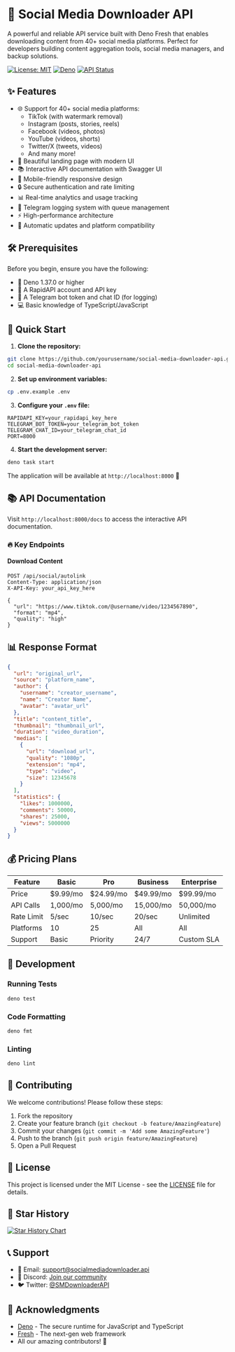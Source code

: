 # 🚀 Social Media Downloader API

A powerful and reliable API service built with Deno Fresh that enables downloading content from 40+ social media platforms. Perfect for developers building content aggregation tools, social media managers, and backup solutions.

[![License: MIT](https://img.shields.io/badge/License-MIT-yellow.svg)](https://opensource.org/licenses/MIT)
[![Deno](https://img.shields.io/badge/deno-1.37+-blue.svg)](https://deno.land)
[![API Status](https://img.shields.io/badge/API-Live-green.svg)](https://status.socialmediadownloader.api)

## ✨ Features

- 🌐 Support for 40+ social media platforms:
  - TikTok (with watermark removal)
  - Instagram (posts, stories, reels)
  - Facebook (videos, photos)
  - YouTube (videos, shorts)
  - Twitter/X (tweets, videos)
  - And many more!
- 🎨 Beautiful landing page with modern UI
- 📚 Interactive API documentation with Swagger UI
- 📱 Mobile-friendly responsive design
- 🔒 Secure authentication and rate limiting
- 📊 Real-time analytics and usage tracking
- 🤖 Telegram logging system with queue management
- ⚡ High-performance architecture
- 🔄 Automatic updates and platform compatibility

## 🛠️ Prerequisites

Before you begin, ensure you have the following:

- 🦕 Deno 1.37.0 or higher
- 🔑 A RapidAPI account and API key
- 🤖 A Telegram bot token and chat ID (for logging)
- 💻 Basic knowledge of TypeScript/JavaScript

## 🚀 Quick Start

1. **Clone the repository:**
```bash
git clone https://github.com/yourusername/social-media-downloader-api.git
cd social-media-downloader-api
```

2. **Set up environment variables:**
```bash
cp .env.example .env
```

3. **Configure your `.env` file:**
```env
RAPIDAPI_KEY=your_rapidapi_key_here
TELEGRAM_BOT_TOKEN=your_telegram_bot_token
TELEGRAM_CHAT_ID=your_telegram_chat_id
PORT=8000
```

4. **Start the development server:**
```bash
deno task start
```

The application will be available at `http://localhost:8000` 🎉

## 📚 API Documentation

Visit `http://localhost:8000/docs` to access the interactive API documentation.

### 🔥 Key Endpoints

#### Download Content
```http
POST /api/social/autolink
Content-Type: application/json
X-API-Key: your_api_key_here

{
  "url": "https://www.tiktok.com/@username/video/1234567890",
  "format": "mp4",
  "quality": "high"
}
```

## 📊 Response Format

```json
{
  "url": "original_url",
  "source": "platform_name",
  "author": {
    "username": "creator_username",
    "name": "Creator Name",
    "avatar": "avatar_url"
  },
  "title": "content_title",
  "thumbnail": "thumbnail_url",
  "duration": "video_duration",
  "medias": [
    {
      "url": "download_url",
      "quality": "1080p",
      "extension": "mp4",
      "type": "video",
      "size": 12345678
    }
  ],
  "statistics": {
    "likes": 1000000,
    "comments": 50000,
    "shares": 25000,
    "views": 5000000
  }
}
```

## 💰 Pricing Plans

| Feature | Basic | Pro | Business | Enterprise |
|---------|-------|-----|-----------|------------|
| Price | $9.99/mo | $24.99/mo | $49.99/mo | $99.99/mo |
| API Calls | 1,000/mo | 5,000/mo | 15,000/mo | 50,000/mo |
| Rate Limit | 5/sec | 10/sec | 20/sec | Unlimited |
| Platforms | 10 | 25 | All | All |
| Support | Basic | Priority | 24/7 | Custom SLA |

## 🔧 Development

### Running Tests
```bash
deno test
```

### Code Formatting
```bash
deno fmt
```

### Linting
```bash
deno lint
```

## 🤝 Contributing

We welcome contributions! Please follow these steps:

1. Fork the repository
2. Create your feature branch (`git checkout -b feature/AmazingFeature`)
3. Commit your changes (`git commit -m 'Add some AmazingFeature'`)
4. Push to the branch (`git push origin feature/AmazingFeature`)
5. Open a Pull Request

## 📝 License

This project is licensed under the MIT License - see the [LICENSE](LICENSE) file for details.

## 🌟 Star History

[![Star History Chart](https://api.star-history.com/svg?repos=yourusername/social-media-downloader-api&type=Date)](https://star-history.com/#yourusername/social-media-downloader-api&Date)

## 📞 Support

- 📧 Email: support@socialmediadownloader.api
- 💬 Discord: [Join our community](https://discord.gg/socialmediadownloader)
- 🐦 Twitter: [@SMDownloaderAPI](https://twitter.com/SMDownloaderAPI)

## 🙏 Acknowledgments

- [Deno](https://deno.land) - The secure runtime for JavaScript and TypeScript
- [Fresh](https://fresh.deno.dev) - The next-gen web framework
- All our amazing contributors! 💖
